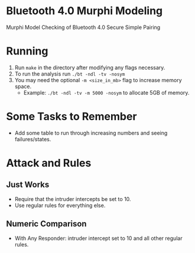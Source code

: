 Bluetooth 4.0 Murphi Modeling
=============================

Murphi Model Checking of Bluetooth 4.0 Secure Simple Pairing

Running
=======

1. Run `make` in the directory after modifying any flags necessary.
2. To run the analysis run `./bt -ndl -tv -nosym`
3. You may need the optional `-m <size_in_mb>` flag to increase memory space.
   * Example: `./bt -ndl -tv -m 5000 -nosym` to allocate 5GB of memory.

Some Tasks to Remember
======================

* Add some table to run through increasing numbers and seeing failures/states.

Attack and Rules
================

Just Works
----------

* Require that the intruder intercepts be set to 10.
* Use regular rules for everything else.

Numeric Comparison
------------------

* With Any Responder: intruder intercept set to 10 and all other regular rules.


